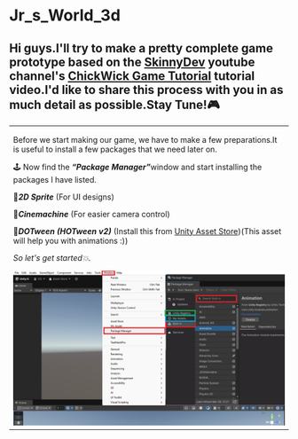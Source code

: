 # Jr_s_World_3d
## Hi guys.I'll try to make a pretty complete game prototype based on the [SkinnyDev](https://www.youtube.com/@skinnydev) youtube channel's [ChickWick Game Tutorial](https://www.youtube.com/watch?v=KZ5V9xIwwcE) tutorial video.I'd like to share this process with you in as much detail as possible.Stay Tune!🎮


<table>
  <tr>
    <td style="vertical-align: top; width: 30%;">
     <p>Before we start making our game, we have to make a few preparations.It is useful to install a few packages that we need later on.</p>
      <p>🕹️ Now find the  <b><i>“Package Manager”</i></b>window and start installing the packages I have listed.</p>
      <p>📃<b><i>2D Sprite</i></b> (For UI designs)</p>
      <p>📃<b><i>Cinemachine</i></b> (For easier camera control)</p>
      <p>📃<b><i>DOTween (HOTween v2)</i></b> (Install this from <a href= "https://assetstore.unity.com/packages/tools/animation/dotween-hotween-v2-27676">Unity Asset Store</a>)(This asset will help you with animations :))</p>
      <p><i>So let's get started💥.</i></p> 
      <img src="https://github.com/Ozlem-goksun/Jr_s_World_3d/blob/main/Tut/step1.png" alt="step1" style="max-width: 100%; height: auto;">
    </td>
  </tr>
</table>
